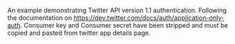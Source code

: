 An example demonstrating Twitter API version 1.1 authentication.
Following the documentation  on https://dev.twitter.com/docs/auth/application-only-auth.
Consumer key and Consumer secret have been stripped and must be copied and pasted from twitter app details page.